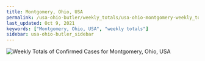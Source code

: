 ```yaml
---
title: Montgomery, Ohio, USA
permalink: /usa-ohio-butler/weekly_totals/usa-ohio-montgomery-weekly_totals.html
last_updated: Oct 9, 2021
keywords: ["Montgomery, Ohio, USA", "weekly totals"]
sidebar: usa-ohio-butler_sidebar
---
```


![Weekly Totals of Confirmed Cases for Montgomery, Ohio, USA](/covid_tracker/images/graphs/usa-ohio-montgomery-weekly_totals_graph.png)
